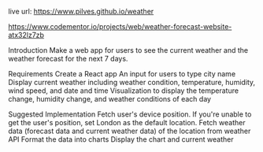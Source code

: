 live url: https://www.pilves.github.io/weather

https://www.codementor.io/projects/web/weather-forecast-website-atx32lz7zb

Introduction
Make a web app for users to see the current weather and the weather forecast for the next 7 days.

Requirements
Create a React app
An input for users to type city name
Display current weather including weather condition, temperature, humidity, wind speed, and date and time
Visualization to display the temperature change, humidity change, and weather conditions of each day

Suggested Implementation
Fetch user's device position. If you're unable to get the user's position, set London as the default location.
Fetch weather data (forecast data and current weather data) of the location from weather API
Format the data into charts
Display the chart and current weather